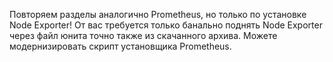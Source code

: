 Повторяем разделы аналогично Prometheus, но только по установке Node Exporter!
От вас требуется только банально поднять Node Exporter через файл юнита точно также из скачанного архива.
Можете модернизировать скрипт установщика Prometheus.
